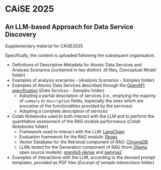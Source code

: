 # CAiSE 2025
## An LLM-based Approach for Data Service Discovery

Supplementary material for CAiSE2025

Specifically, the content is uploaded following the subsequent organisation.

* Definitions of Descriptive Metadata for Atomic Data Services and Analysis Scenarios (contained in two distinct .ttl files, _Conceptual Model_ folder)
* Examples of analysis scenarios -  (_Analysis Scenarios - Samples_ folder)
* Examples of Atomic Data Services described through the [OpenAPI specification](https://spec.openapis.org/oas/v3.1.0) (_Data Services - Samples_ folder)
   * Adopting a partial description of services (i.e., emptying the majority of `summary` or `description` fields, especially the ones which are evocative of the functionalities provided by the services)
   * Adopting a complete description of services
* Colab Notebooks used to both interact with the LLM and to perform the quantitative assessment of the RAG module performance (_Colab Notebooks_ folder)
    * Framework used to interact with the LLM: [LangChain](https://python.langchain.com/v0.1/docs/get_started/introduction)
    * Evaluation framework for the RAG module: [Ragas](https://docs.ragas.io/en/stable/)
    * Vector Database for the Retrieval component of RAG: [ChromaDB](https://www.trychroma.com/)
    * LLMs tested for the Generation component of RAG (from [Ollama](https://ollama.com/) open source models): [granite3-dense](https://ollama.com/library/granite3-dense:8b) and [gemma2](https://ollama.com/library/gemma2:27b)
* Examples of interactions with the LLM, according to the devised prompt templates, provided as PDF files (_Excerpt of sample interactions_ folder)
